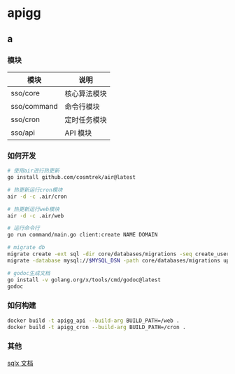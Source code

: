 # apigg

## a

### 模块

| 模块        | 说明         |
| ----------- | ------------ |
| sso/core    | 核心算法模块 |
| sso/command | 命令行模块   |
| sso/cron    | 定时任务模块 |
| sso/api     | API 模块     |

### 如何开发

```bash
# 使用air进行热更新
go install github.com/cosmtrek/air@latest

# 热更新运行cron模块
air -d -c .air/cron

# 热更新运行web模块
air -d -c .air/web

# 运行命令行
go run command/main.go client:create NAME DOMAIN

# migrate db
migrate create -ext sql -dir core/databases/migrations -seq create_users_table
migrate -database mysql://$MYSQL_DSN -path core/databases/migrations up

# godoc生成文档
go install -v golang.org/x/tools/cmd/godoc@latest
godoc

```

### 如何构建

```bash
docker build -t apigg_api --build-arg BUILD_PATH=/web .
docker build -t apigg_cron --build-arg BUILD_PATH=/cron .
```

### 其他

[sqlx 文档](http://jmoiron.github.io/sqlx/)
